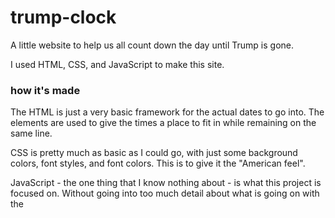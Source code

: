 # trump-clock
A little website to help us all count down the day until Trump is gone.

I used HTML, CSS, and JavaScript to make this site.

### how it's made
The HTML is just a very basic framework for the actual dates to go into. The <span> elements are used to give the times a place to fit in while remaining on the same line.

CSS is pretty much as basic as I could go, with just some background colors, font styles, and font colors. This is to give it the "American feel".

JavaScript - the one thing that I know nothing about - is what this project is focused on. Without going into too much detail about what is going on with the <script> stuff, I will try to explain it.

1. The goal date, 20 January 2021 at 17:00:00 GMT (the same time when the inaguration takes place), was put into epoch time, because this is what computers use to read dates.
2. The computer's time is also looked at in epoch time, and these times are subtracted to get the remainging milliseconds until the big day happens.
3. This is converted into years, days, hours, etc. by divinding the amount of milliseconds.
4. All of these new integers are then set as the <span> elements to display the final product.